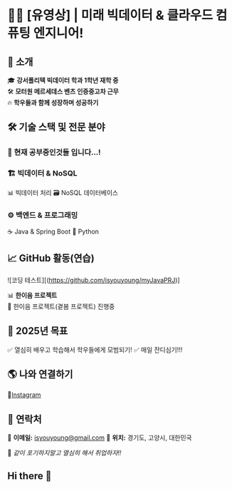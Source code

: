 # 👨‍🔧 [유영상] | 미래 빅데이터 & 클라우드 컴퓨팅 엔지니어!  

## 🚀 소개  
🎓 **강서폴리텍 빅데이터 학과 1학년 재학 중**  
🛠 **모터원 메르세데스 벤츠 인증중고차 근무**   
🔥 **학우들과 함께 성장하며 성공하기**  

## 🛠 기술 스택 및 전문 분야  
### 📡 **현재 공부중인것들 입니다...!**

### 🏗 **빅데이터 & NoSQL**  
📊 빅데이터 처리
🗃 NoSQL 데이터베이스 

### ⚙️ **백엔드 & 프로그래밍**  
☕ Java & Spring Boot
🐍 Python

## 📈 GitHub 활동(연습)  
![코딩 테스트][(https://github.com/isyouyoung/myJavaPRJ)]

📊 **한이음 프로젝트**  
🔹 한이음 프로젝트(곁봄 프로젝트) 진행중

## 🎯 2025년 목표  
✅ 열심히 배우고 학습해서 학우들에게 모범되기!
✅ 매일 잔디심기!!!

## 🌎 나와 연결하기  
🔹[Instagram](#)
## 📧 연락처  
📩 **이메일:** isyouyoung@gmail.com
📍 **위치:** 경기도, 고양시, 대한민국  

🚀 *같이 포기하지말고 열심히 해서 취업하자!!*  

## Hi there 👋
